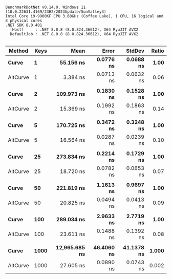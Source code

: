 ```

BenchmarkDotNet v0.14.0, Windows 11 (10.0.22631.4169/23H2/2023Update/SunValley3)
Intel Core i9-9900KF CPU 3.60GHz (Coffee Lake), 1 CPU, 16 logical and 8 physical cores
.NET SDK 8.0.401
  [Host]     : .NET 8.0.8 (8.0.824.36612), X64 RyuJIT AVX2
  DefaultJob : .NET 8.0.8 (8.0.824.36612), X64 RyuJIT AVX2


```
| Method   | Keys | Mean          | Error      | StdDev     | Ratio |
|--------- |----- |--------------:|-----------:|-----------:|------:|
| **Curve**    | **1**    |     **55.156 ns** |  **0.0776 ns** |  **0.0688 ns** |  **1.00** |
| AltCurve | 1    |      3.384 ns |  0.0713 ns |  0.0632 ns |  0.06 |
|          |      |               |            |            |       |
| **Curve**    | **2**    |    **109.973 ns** |  **0.1830 ns** |  **0.1528 ns** |  **1.00** |
| AltCurve | 2    |     15.369 ns |  0.1992 ns |  0.1863 ns |  0.14 |
|          |      |               |            |            |       |
| **Curve**    | **5**    |    **170.725 ns** |  **0.3472 ns** |  **0.3248 ns** |  **1.00** |
| AltCurve | 5    |     16.564 ns |  0.0287 ns |  0.0239 ns |  0.10 |
|          |      |               |            |            |       |
| **Curve**    | **25**   |    **273.834 ns** |  **0.2214 ns** |  **0.1729 ns** |  **1.00** |
| AltCurve | 25   |     18.720 ns |  0.0782 ns |  0.0653 ns |  0.07 |
|          |      |               |            |            |       |
| **Curve**    | **50**   |    **221.819 ns** |  **1.1613 ns** |  **0.9697 ns** |  **1.00** |
| AltCurve | 50   |     20.825 ns |  0.0494 ns |  0.0413 ns |  0.09 |
|          |      |               |            |            |       |
| **Curve**    | **100**  |    **289.034 ns** |  **2.9633 ns** |  **2.7719 ns** |  **1.00** |
| AltCurve | 100  |     23.611 ns |  0.1488 ns |  0.1392 ns |  0.08 |
|          |      |               |            |            |       |
| **Curve**    | **1000** | **12,965.685 ns** | **46.4060 ns** | **41.1378 ns** | **1.000** |
| AltCurve | 1000 |     27.605 ns |  0.0890 ns |  0.0743 ns | 0.002 |
